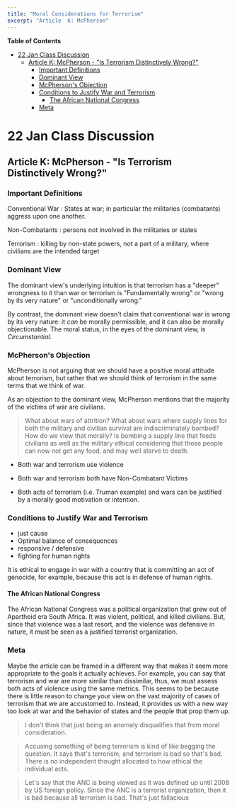 ```yaml
---
title: "Moral Considerations for Terrorism"
excerpt: "Article  K: McPherson"
---
```


<!-- markdown-toc start - Don't edit this section. Run M-x markdown-toc-refresh-toc -->
**Table of Contents**

- [22 Jan Class Discussion](#22-jan-class-discussion)
    - [Article K: McPherson - "Is Terrorism Distinctively Wrong?"](#article-k-mcpherson---is-terrorism-distinctively-wrong)
        - [Important Definitions](#important-definitions)
        - [Dominant View](#dominant-view)
        - [McPherson's Objection](#mcphersons-objection)
        - [Conditions to Justify War and Terrorism](#conditions-to-justify-war-and-terrorism)
            - [The African National Congress](#the-african-national-congress)
        - [Meta](#meta)

<!-- markdown-toc end -->


# 22 Jan Class Discussion

## Article K: McPherson - "Is Terrorism Distinctively Wrong?"

### Important Definitions

Conventional War
:    States at war; in particular the militaries (combatants) aggress upon one another.

Non-Combatants
:    persons not involved in the militaries or states 

Terrorism
:    killing by non-state powers, not a part of a military, where civilians are the intended target

### Dominant View

The dominant view's underlying intuition is that terrorism has a "deeper" wrongness to it than war or terrorism is "Fundamentally wrong" or "wrong by its very nature" or "unconditionally wrong."

By contrast, the dominant view doesn't claim that conventional war is wrong by its very nature: it *can* be morally permissible, and it can also be morally objectionable. The moral status, in the eyes of the dominant view, is *Circumstantial*.

### McPherson's Objection

McPherson is not arguing that we should have a positive moral attitude about terrorism, but rather that we should think of terrorism in the same terms that we think of war.

As an objection to the dominant view, McPherson mentions that the majority of the victims of war are civilians.

> What about wars of attrition? What about wars where supply lines for both the military and civilian survival are indiscriminately bombed? How do we view that morally? Is bombing a supply line that feeds civilians as well as the military ethical considering that those people can now not get any food, and may well starve to death.


* Both war and terrorism use violence

* Both war and terrorism both have Non-Combatant Victims

* Both acts of terrorism (i.e. Truman example) and wars can be justified by a morally good motivation or intention.

### Conditions to Justify War and Terrorism
* just cause
* Optimal balance of consequences
* responsive / defensive
* fighting for human rights

It is ethical to engage in war with a country that is committing an act of genocide, for example, because this act is in defense of human rights.

#### The African National Congress

The African National Congress was a political organization that grew out of Apartheid era South Africa. It was violent, political, and killed civilians. But, since that violence was a last resort, and the violence was defensive in nature, it must be seen as a justified terrorist organization.

### Meta

Maybe the article can be framed in a different way that makes it seem more appropriate to the goals it actually achieves. For example, you can say that terrorism and war are more similar than dissimilar, thus, we must assess both acts of violence using the same metrics. This seems to be because there is little reason to change your view on the vast majority of cases of terrorism that we are accustomed to. Instead, it provides us with a new way too look at war and the behavior of states and the people that prop them up.

> I don't think that just being an anomaly disqualifies that from moral consideration. 

> Accusing something of being terrorism is kind of like begging the question. It says that's terrorism, and terrorism is bad so that's bad. There is no independent thought allocated to how ethical the individual acts.

> Let's say that the ANC is being viewed as it was defined up until 2008 by US foreign policy. Since the ANC is a terrorist organization, then it is bad because all terrorism is bad. That's just fallacious
